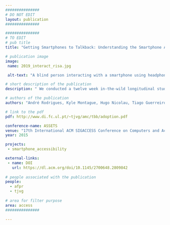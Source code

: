 ```yaml
---
###############
# DO NOT EDIT
layout: publication
###############

###############
# TO EDIT
# pub title
title: "Getting Smartphones to Talkback: Understanding the Smartphone Adoption Process of Blind Users"

# publication image
image:
 name: 2019_interact_risa.jpg

 alt-text: "A blind person interacting with a smartphone using headphones." # provide a short description for the image #a11y

# short description of the publication
description: " We conducted a twelve week in-the-wild longitudinal study with five novice blind users to understand the adoption process of smartphones. We characterized their concerns, barriers, support mechanisms and evolution throughout the eight week period."

# authors of the publication
authors: "André Rodrigues, Kyle Montague, Hugo Nicolau, Tiago Guerreiro"

# link to the pdf
pdf: http://www.di.fc.ul.pt/~tjvg/amc/tbb/adoption.pdf

conference-name: ASSETS
venue: "17th International ACM SIGACCESS Conference on Computers and Accessibility. Lisboa, Portugal, October, 2015"
year: 2015

projects:
 - smartphone_accessibility

external-links:
 - name: DOI
   url: https://dl.acm.org/doi/10.1145/2700648.2809842
 
# people associated with the publication
people:
  - afpr
  - tjvg
  
# area for filter purpose
area: access
###############

---
```

